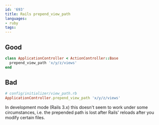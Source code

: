```yaml
---
id: '693'
title: Rails prepend_view_path
languages:
- ruby
tags:
---
```

Good
----


```ruby
class ApplicationController < ActionController::Base
  prepend_view_path 'x/y/z/views'
end
```
    

Bad
---


```ruby
# config/initializer/view_path.rb
ApplicationController.prepend_view_path 'x/y/z/views'
```
    

In development mode (Rails 3.x) this doesn't seem to work under some circumstances, i.e. the prepended path is lost after Rails' reloads after you modify certain files.

